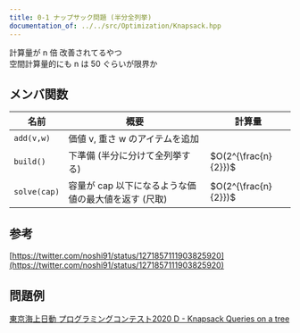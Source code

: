 ```yaml
---
title: 0-1 ナップサック問題 (半分全列挙)
documentation_of: ../../src/Optimization/Knapsack.hpp
---
```

計算量が n 倍 改善されてるやつ \
空間計算量的にも n は 50 ぐらいが限界か
## メンバ関数

| 名前         | 概要                                                 | 計算量                         |
| ------------ | ---------------------------------------------------- | ------------------------------ |
| `add(v,w)`   | 価値 v, 重さ w のアイテムを追加                      |                                |
| `build()`    | 下準備 (半分に分けて全列挙する)                      | $O(2^{\frac{n}{2}})$ |
| `solve(cap)` | 容量が cap 以下になるような価値の最大値を返す (尺取) | $O(2^{\frac{n}{2}})$ |

## 参考
[https://twitter.com/noshi91/status/1271857111903825920](https://twitter.com/noshi91/status/1271857111903825920) 
## 問題例
[東京海上日動 プログラミングコンテスト2020 D - Knapsack Queries on a tree](https://atcoder.jp/contests/tokiomarine2020/tasks/tokiomarine2020_d)
